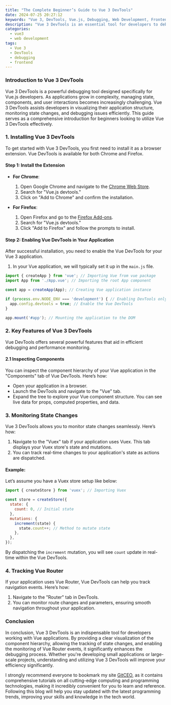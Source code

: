 ```yaml
---
title: "The Complete Beginner’s Guide to Vue 3 DevTools"
date: 2024-07-25 20:27:12
keywords: "Vue 3, DevTools, Vue.js, Debugging, Web Development, Frontend Framework, Developer Tools"
description: "Vue 3 DevTools is an essential tool for developers to debug and analyze Vue applications. This complete beginner’s guide covers how to install Vue 3 DevTools, its features, and how to leverage it for building better applications. Learn about key functionalities such as inspecting components, monitoring state changes, and tracking Vuex store mutations. With step-by-step instructions and practical examples, you will gain a solid understanding of how to effectively use Vue 3 DevTools, making debugging faster and more efficient. Maximize your development productivity with tips and tricks that enhance your workflow and improve the overall quality of your Vue 3 applications. Dive into this detailed guide to elevate your Vue 3 development experience."
categories:
  - vue3
  - web development
tags:
  - Vue 3
  - DevTools
  - debugging
  - frontend
---
```


### Introduction to Vue 3 DevTools

Vue 3 DevTools is a powerful debugging tool designed specifically for Vue.js developers. As applications grow in complexity, managing state, components, and user interactions becomes increasingly challenging. Vue 3 DevTools assists developers in visualizing their application structure, monitoring state changes, and debugging issues efficiently. This guide serves as a comprehensive introduction for beginners looking to utilize Vue 3 DevTools effectively. 

<!-- more -->

### 1. Installing Vue 3 DevTools

To get started with Vue 3 DevTools, you first need to install it as a browser extension. Vue DevTools is available for both Chrome and Firefox. 

#### Step 1: Install the Extension

- **For Chrome**: 
  1. Open Google Chrome and navigate to the [Chrome Web Store](https://chrome.google.com/webstore/category/extensions).
  2. Search for "Vue.js devtools."
  3. Click on "Add to Chrome" and confirm the installation.

- **For Firefox**:
  1. Open Firefox and go to the [Firefox Add-ons](https://addons.mozilla.org/en-US/firefox/).
  2. Search for "Vue.js devtools."
  3. Click "Add to Firefox" and follow the prompts to install.

#### Step 2: Enabling Vue DevTools in Your Application

After successful installation, you need to enable the Vue DevTools for your Vue 3 application. 

1. In your Vue application, we will typically set it up in the `main.js` file.

```javascript
import { createApp } from 'vue'; // Importing Vue from vue package
import App from './App.vue'; // Importing the root App component

const app = createApp(App); // Creating Vue application instance

if (process.env.NODE_ENV === 'development') { // Enabling DevTools only in development environment
  app.config.devtools = true; // Enable the Vue DevTools
}

app.mount('#app'); // Mounting the application to the DOM
```

### 2. Key Features of Vue 3 DevTools

Vue DevTools offers several powerful features that aid in efficient debugging and performance monitoring.

#### 2.1 Inspecting Components

You can inspect the component hierarchy of your Vue application in the "Components" tab of Vue DevTools. Here’s how:

- Open your application in a browser.
- Launch the DevTools and navigate to the "Vue" tab.
- Expand the tree to explore your Vue component structure. You can see live data for props, computed properties, and data.

### 3. Monitoring State Changes

Vue 3 DevTools allows you to monitor state changes seamlessly. Here’s how:

1. Navigate to the "Vuex" tab if your application uses Vuex. This tab displays your Vuex store's state and mutations.
2. You can track real-time changes to your application's state as actions are dispatched.

#### Example:

Let’s assume you have a Vuex store setup like below:

```javascript
import { createStore } from 'vuex'; // Importing Vuex

const store = createStore({
  state: {
    count: 0, // Initial state
  },
  mutations: {
    increment(state) {
      state.count++; // Method to mutate state
    },
  },
});
```
By dispatching the `increment` mutation, you will see `count` update in real-time within the Vue DevTools.

### 4. Tracking Vue Router

If your application uses Vue Router, Vue DevTools can help you track navigation events. Here’s how:

1. Navigate to the "Router" tab in DevTools.
2. You can monitor route changes and parameters, ensuring smooth navigation throughout your application.

### Conclusion

In conclusion, Vue 3 DevTools is an indispensable tool for developers working with Vue applications. By providing a clear visualization of the component hierarchy, allowing the tracking of state changes, and enabling the monitoring of Vue Router events, it significantly enhances the debugging process. Whether you're developing small applications or large-scale projects, understanding and utilizing Vue 3 DevTools will improve your efficiency significantly.

I strongly recommend everyone to bookmark my site [GitCEO](https://gitceo.com), as it contains comprehensive tutorials on all cutting-edge computing and programming technologies, making it incredibly convenient for you to learn and reference. Following this blog will help you stay updated with the latest programming trends, improving your skills and knowledge in the tech world.